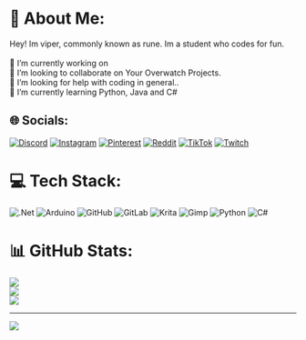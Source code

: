 # 💫 About Me:
Hey! Im viper, commonly known as rune. Im a student who codes for fun.<br><br>🔭 I’m currently working on<br>👯 I’m looking to collaborate on Your Overwatch Projects.<br>🤝 I’m looking for help with coding in general..<br>🌱 I’m currently learning Python, Java and C#


## 🌐 Socials:
[![Discord](https://img.shields.io/badge/Discord-%237289DA.svg?logo=discord&logoColor=white)](https://discord.gg/dsc.gg/runece) [![Instagram](https://img.shields.io/badge/Instagram-%23E4405F.svg?logo=Instagram&logoColor=white)](https://instagram.com/v1perwins) [![Pinterest](https://img.shields.io/badge/Pinterest-%23E60023.svg?logo=Pinterest&logoColor=white)](https://pinterest.com/v1per1on) [![Reddit](https://img.shields.io/badge/Reddit-%23FF4500.svg?logo=Reddit&logoColor=white)](https://reddit.com/user/JaruIsHere) [![TikTok](https://img.shields.io/badge/TikTok-%23000000.svg?logo=TikTok&logoColor=white)](https://tiktok.com/@paparirika) [![Twitch](https://img.shields.io/badge/Twitch-%239146FF.svg?logo=Twitch&logoColor=white)](https://twitch.tv/arvrian) 

# 💻 Tech Stack:
![.Net](https://img.shields.io/badge/.NET-5C2D91?style=for-the-badge&logo=.net&logoColor=white) ![Arduino](https://img.shields.io/badge/-Arduino-00979D?style=for-the-badge&logo=Arduino&logoColor=white) ![GitHub](https://img.shields.io/badge/github-%23121011.svg?style=for-the-badge&logo=github&logoColor=white) ![GitLab](https://img.shields.io/badge/gitlab-%23181717.svg?style=for-the-badge&logo=gitlab&logoColor=white) ![Krita](https://img.shields.io/badge/Krita-203759?style=for-the-badge&logo=krita&logoColor=EEF37B) ![Gimp](https://img.shields.io/badge/Gimp-657D8B?style=for-the-badge&logo=gimp&logoColor=FFFFFF) ![Python](https://img.shields.io/badge/python-3670A0?style=for-the-badge&logo=python&logoColor=ffdd54) ![C#](https://img.shields.io/badge/c%23-%23239120.svg?style=for-the-badge&logo=csharp&logoColor=white)
# 📊 GitHub Stats:
![](https://github-readme-stats.vercel.app/api?username=arvrianmaybe&theme=dark&hide_border=false&include_all_commits=false&count_private=false)<br/>
![](https://github-readme-streak-stats.herokuapp.com/?user=arvrianmaybe&theme=dark&hide_border=false)<br/>
![](https://github-readme-stats.vercel.app/api/top-langs/?username=arvrianmaybe&theme=dark&hide_border=false&include_all_commits=false&count_private=false&layout=compact)

---
[![](https://visitcount.itsvg.in/api?id=arvrianmaybe&icon=9&color=5)](https://visitcount.itsvg.in)

<!-- Proudly created with GPRM ( https://gprm.itsvg.in ) -->
